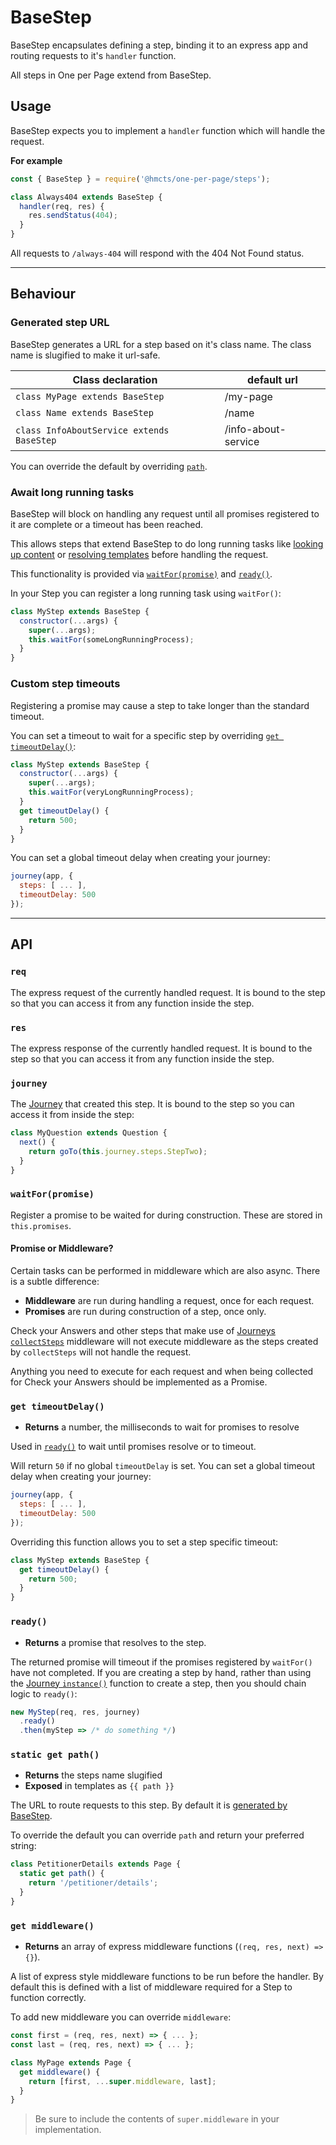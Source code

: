 # BaseStep

BaseStep encapsulates defining a step, binding it to an express app and routing
requests to it's `handler` function.

All steps in One per Page extend from BaseStep.

## Usage

BaseStep expects you to implement a `handler` function which will handle the
request.

__For example__

```javascript
const { BaseStep } = require('@hmcts/one-per-page/steps');

class Always404 extends BaseStep {
  handler(req, res) {
    res.sendStatus(404);
  }
}
```

All requests to `/always-404` will respond with the 404 Not Found status.

-------------------------------------------------------------------------------

## Behaviour

### Generated step URL

BaseStep generates a URL for a step based on it's class name. The class name is
slugified to make it url-safe.

| Class declaration                        | default url              |
|------------------------------------------|--------------------------|
|`class MyPage extends BaseStep`           | /my-page                 |
|`class Name extends BaseStep`             | /name                    |
|`class InfoAboutService extends BaseStep` | /info-about-service      |

You can override the default by overriding [`path`](#static-get-path).

### Await long running tasks

BaseStep will block on handling any request until all promises registered to it
are complete or a timeout has been reached.

This allows steps that extend BaseStep to do long running tasks like
[looking up content] or [resolving templates] before handling the request.

This functionality is provided via [`waitFor(promise)`](#waitFor-promise) and
[`ready()`](#ready).

In your Step you can register a long running task using `waitFor()`:

```javascript
class MyStep extends BaseStep {
  constructor(...args) {
    super(...args);
    this.waitFor(someLongRunningProcess);
  }
}
```

### Custom step timeouts

Registering a promise may cause a step to take longer than the standard timeout.

You can set a timeout to wait for a specific step by overriding
[`get timeoutDelay()`](#get-timeoutdelay):

```js
class MyStep extends BaseStep {
  constructor(...args) {
    super(...args);
    this.waitFor(veryLongRunningProcess);
  }
  get timeoutDelay() {
    return 500;
  }
}
```

You can set a global timeout delay when creating your journey:

```js
journey(app, {
  steps: [ ... ],
  timeoutDelay: 500
});
```

-------------------------------------------------------------------------------

## API

### `req`

The express request of the currently handled request. It is bound to the step
so that you can access it from any function inside the step.

### `res`

The express response of the currently handled request. It is bound to the step
so that you can access it from any function inside the step.

### `journey`

The [Journey] that created this step. It is bound to the step so you can access
it from inside the step:

```javascript
class MyQuestion extends Question {
  next() {
    return goTo(this.journey.steps.StepTwo);
  }
}
```

### `waitFor(promise)`

Register a promise to be waited for during construction. These are stored in
`this.promises`.

#### Promise or Middleware?

Certain tasks can be performed in middleware which are also async. There is a
subtle difference:

- **Middleware** are run during handling a request, once for each request.
- **Promises** are run during construction of a step, once only.

Check your Answers and other steps that make use of
[Journeys `collectSteps`][Journey] middleware will not execute middleware as the
steps created by `collectSteps` will not handle the request.

Anything you need to execute for each request and when being collected for
Check your Answers should be implemented as a Promise.

### `get timeoutDelay()`

- __Returns__ a number, the milliseconds to wait for promises to resolve

Used in [`ready()`](#ready) to wait until promises resolve or to timeout.

Will return `50` if no global `timeoutDelay` is set. You can set a global
timeout delay when creating your journey:

```js
journey(app, {
  steps: [ ... ],
  timeoutDelay: 500
});
```

Overriding this function allows you to set a step specific timeout:

```js
class MyStep extends BaseStep {
  get timeoutDelay() {
    return 500;
  }
}
```


### `ready()`

- __Returns__ a promise that resolves to the step.

The returned promise will timeout if the promises registered by `waitFor()`
have not completed. If you are creating a step by hand, rather than using the
[Journey `instance()`][Journey] function to create a step, then you should
chain logic to `ready()`:

```javascript
new MyStep(req, res, journey)
  .ready()
  .then(myStep => /* do something */)
```

### `static get path()`

- __Returns__ the steps name slugified
- __Exposed__ in templates as `{{ path }}`

The URL to route requests to this step. By default it is 
[generated by BaseStep](#generated-step-url).

To override the default you can override `path` and return your preferred string:

```javascript
class PetitionerDetails extends Page {
  static get path() {
    return '/petitioner/details';
  }
}
```

### `get middleware()`

- __Returns__ an array of express middleware functions (`(req, res, next) => {}`).

A list of express style middleware functions to be run before the handler. By
default this is defined with a list of middleware required for a Step to function
correctly.

To add new middleware you can override `middleware`:

```javascript
const first = (req, res, next) => { ... };
const last = (req, res, next) => { ... };

class MyPage extends Page {
  get middleware() {
    return [first, ...super.middleware, last];
  }
}
```
> Be sure to include the contents of `super.middleware` in your implementation.


[looking up content]: /docs/steps/Page#content-i18n-resolution
[resolving templates]: /docs/steps/Page##template-resolution
[Journey]: /docs/flow/Journey
